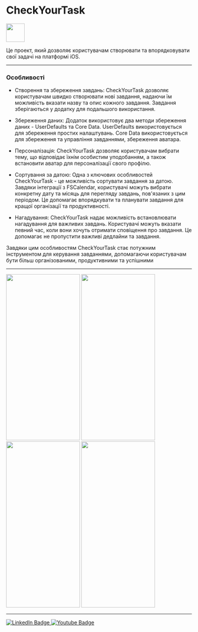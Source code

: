 # **CheckYourTask**

<img src="https://github.com/ItsMeIns/CheckYourTask/assets/106601710/b84112e7-f33b-4202-8de0-e0666d9de7ee" width="50" height="50">

Це проект, який дозволяє користувачам створювати та впорядковувати свої задачі на платформі iOS.
___
### Особливості
+ Створення та збереження завдань: CheckYourTask дозволяє користувачам швидко створювати нові завдання, надаючи їм можливість вказати назву та опис кожного завдання. Завдання зберігаються у додатку для подальшого використання.

+ Збереження даних: Додаток використовує два методи збереження даних - UserDefaults та Core Data. UserDefaults використовується для збереження простих налаштувань. Core Data використовується для збереження та управління завданнями, збереження аватара.

+ Персоналізація: CheckYourTask дозволяє користувачам вибрати тему, що відповідає їхнім особистим уподобанням, а також встановити аватар для персоналізації свого профілю.

+ Сортування за датою: Одна з ключових особливостей CheckYourTask - це можливість сортувати завдання за датою. Завдяки інтеграції з FSCalendar, користувачі можуть вибрати конкретну дату та місяць для перегляду завдань, пов'язаних з цим періодом. Це допомагає впорядкувати та планувати завдання для кращої організації та продуктивності.

+ Нагадування: CheckYourTask надає можливість встановлювати нагадування для важливих завдань. Користувачі можуть вказати певний час, коли вони хочуть отримати сповіщення про завдання. Це допомагає не пропустити важливі дедлайни та завдання.

Завдяки цим особливостям CheckYourTask стає потужним інструментом для керування завданнями, допомагаючи користувачам бути більш організованими, продуктивними та успішними

___

<img src="https://github.com/ItsMeIns/CheckYourTask/assets/106601710/972342d3-bd8e-4eb3-8c08-5f2d5c79756b" width="200" height="450">

<img src="https://github.com/ItsMeIns/CheckYourTask/assets/106601710/28c891ea-98c3-4c7a-be1e-b029d73704a9" width="200" height="450">

<img src="https://github.com/ItsMeIns/CheckYourTask/assets/106601710/bb96683c-8583-42c5-a0c4-e398f98e49a3" width="200" height="450">

<img src="https://github.com/ItsMeIns/CheckYourTask/assets/106601710/92857cf1-b225-472b-a30b-d58c01aba83e" width="200" height="450">

___

<div id="badges">
  <a href="https://www.linkedin.com/in/itsmeins/">
    <img src="https://img.shields.io/badge/LinkedIn-blue?style=for-the-badge&logo=linkedin&logoColor=white" alt="LinkedIn Badge"/>
  </a>
  <a href="https://t.me/ItsMeIns">
    <img src="https://img.shields.io/badge/Telegram-blue?style=for-the-badge&logo=telegrame&logoColor=white" alt="Youtube Badge"/>
  </a>
</div>
